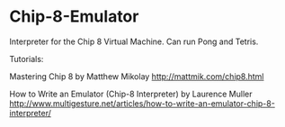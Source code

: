 Chip-8-Emulator
===============

Interpreter for the Chip 8 Virtual Machine. Can run Pong and Tetris.

Tutorials:

Mastering Chip 8 by Matthew Mikolay
http://mattmik.com/chip8.html

How to Write an Emulator (Chip-8 Interpreter) by Laurence Muller
http://www.multigesture.net/articles/how-to-write-an-emulator-chip-8-interpreter/
